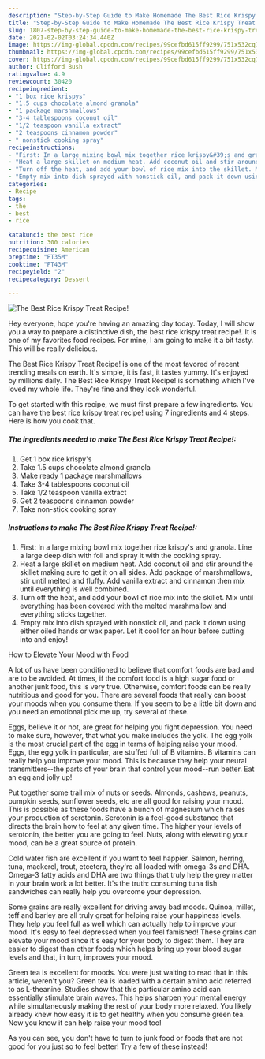 ```yaml
---
description: "Step-by-Step Guide to Make Homemade The Best Rice Krispy Treat Recipe!"
title: "Step-by-Step Guide to Make Homemade The Best Rice Krispy Treat Recipe!"
slug: 1807-step-by-step-guide-to-make-homemade-the-best-rice-krispy-treat-recipe
date: 2021-02-02T03:24:34.440Z
image: https://img-global.cpcdn.com/recipes/99cefbd615ff9299/751x532cq70/the-best-rice-krispy-treat-recipe-recipe-main-photo.jpg
thumbnail: https://img-global.cpcdn.com/recipes/99cefbd615ff9299/751x532cq70/the-best-rice-krispy-treat-recipe-recipe-main-photo.jpg
cover: https://img-global.cpcdn.com/recipes/99cefbd615ff9299/751x532cq70/the-best-rice-krispy-treat-recipe-recipe-main-photo.jpg
author: Clifford Bush
ratingvalue: 4.9
reviewcount: 30420
recipeingredient:
- "1 box rice krispys"
- "1.5 cups chocolate almond granola"
- "1 package marshmallows"
- "3-4 tablespoons coconut oil"
- "1/2 teaspoon vanilla extract"
- "2 teaspoons cinnamon powder"
- " nonstick cooking spray"
recipeinstructions:
- "First: In a large mixing bowl mix together rice krispy&#39;s and granola. Line a large deep dish with foil and spray it with the cooking spray."
- "Heat a large skillet on medium heat. Add coconut oil and stir around the skillet making sure to get it on all sides. Add package of marshmallows, stir until melted and fluffy. Add vanilla extract and cinnamon then mix until everything is well combined."
- "Turn off the heat, and add your bowl of rice mix into the skillet. Mix until everything has been covered with the melted marshmallow and everything sticks together."
- "Empty mix into dish sprayed with nonstick oil, and pack it down using either oiled hands or wax paper. Let it cool for an hour before cutting into and enjoy!"
categories:
- Recipe
tags:
- the
- best
- rice

katakunci: the best rice 
nutrition: 300 calories
recipecuisine: American
preptime: "PT35M"
cooktime: "PT43M"
recipeyield: "2"
recipecategory: Dessert

---
```



![The Best Rice Krispy Treat Recipe!](https://img-global.cpcdn.com/recipes/99cefbd615ff9299/751x532cq70/the-best-rice-krispy-treat-recipe-recipe-main-photo.jpg)

Hey everyone, hope you're having an amazing day today. Today, I will show you a way to prepare a distinctive dish, the best rice krispy treat recipe!. It is one of my favorites food recipes. For mine, I am going to make it a bit tasty. This will be really delicious.

The Best Rice Krispy Treat Recipe! is one of the most favored of recent trending meals on earth. It's simple, it is fast, it tastes yummy. It's enjoyed by millions daily. The Best Rice Krispy Treat Recipe! is something which I've loved my whole life. They're fine and they look wonderful.




To get started with this recipe, we must first prepare a few ingredients. You can have the best rice krispy treat recipe! using 7 ingredients and 4 steps. Here is how you cook that.

<!--inarticleads1-->

##### The ingredients needed to make The Best Rice Krispy Treat Recipe!:

1. Get 1 box rice krispy&#39;s
1. Take 1.5 cups chocolate almond granola
1. Make ready 1 package marshmallows
1. Take 3-4 tablespoons coconut oil
1. Take 1/2 teaspoon vanilla extract
1. Get 2 teaspoons cinnamon powder
1. Take  non-stick cooking spray




<!--inarticleads2-->

##### Instructions to make The Best Rice Krispy Treat Recipe!:

1. First: In a large mixing bowl mix together rice krispy&#39;s and granola. Line a large deep dish with foil and spray it with the cooking spray.
1. Heat a large skillet on medium heat. Add coconut oil and stir around the skillet making sure to get it on all sides. Add package of marshmallows, stir until melted and fluffy. Add vanilla extract and cinnamon then mix until everything is well combined.
1. Turn off the heat, and add your bowl of rice mix into the skillet. Mix until everything has been covered with the melted marshmallow and everything sticks together.
1. Empty mix into dish sprayed with nonstick oil, and pack it down using either oiled hands or wax paper. Let it cool for an hour before cutting into and enjoy!




How to Elevate Your Mood with Food


A lot of us have been conditioned to believe that comfort foods are bad and are to be avoided. At times, if the comfort food is a high sugar food or another junk food, this is very true. Otherwise, comfort foods can be really nutritious and good for you. There are several foods that really can boost your moods when you consume them. If you seem to be a little bit down and you need an emotional pick me up, try several of these.

Eggs, believe it or not, are great for helping you fight depression. You need to make sure, however, that what you make includes the yolk. The egg yolk is the most crucial part of the egg in terms of helping raise your mood. Eggs, the egg yolk in particular, are stuffed full of B vitamins. B vitamins can really help you improve your mood. This is because they help your neural transmitters--the parts of your brain that control your mood--run better. Eat an egg and jolly up!

Put together some trail mix of nuts or seeds. Almonds, cashews, peanuts, pumpkin seeds, sunflower seeds, etc are all good for raising your mood. This is possible as these foods have a bunch of magnesium which raises your production of serotonin. Serotonin is a feel-good substance that directs the brain how to feel at any given time. The higher your levels of serotonin, the better you are going to feel. Nuts, along with elevating your mood, can be a great source of protein.

Cold water fish are excellent if you want to feel happier. Salmon, herring, tuna, mackerel, trout, etcetera, they're all loaded with omega-3s and DHA. Omega-3 fatty acids and DHA are two things that truly help the grey matter in your brain work a lot better. It's the truth: consuming tuna fish sandwiches can really help you overcome your depression. 

Some grains are really excellent for driving away bad moods. Quinoa, millet, teff and barley are all truly great for helping raise your happiness levels. They help you feel full as well which can actually help to improve your mood. It's easy to feel depressed when you feel famished! These grains can elevate your mood since it's easy for your body to digest them. They are easier to digest than other foods which helps bring up your blood sugar levels and that, in turn, improves your mood.

Green tea is excellent for moods. You were just waiting to read that in this article, weren't you? Green tea is loaded with a certain amino acid referred to as L-theanine. Studies show that this particular amino acid can essentially stimulate brain waves. This helps sharpen your mental energy while simultaneously making the rest of your body more relaxed. You likely already knew how easy it is to get healthy when you consume green tea. Now you know it can help raise your mood too!

As you can see, you don't have to turn to junk food or foods that are not good for you just so to feel better! Try a few of these instead!

